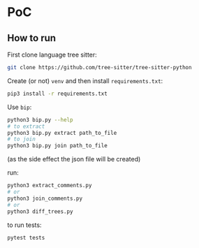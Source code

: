 # PoC

## How to run

First clone language tree sitter:

```bash
git clone https://github.com/tree-sitter/tree-sitter-python
```

Create (or not) `venv` and then install `requirements.txt`:

```bash
pip3 install -r requirements.txt
```

Use `bip`:

```bash
python3 bip.py --help
# to extract
python3 bip.py extract path_to_file
# to join
python3 bip.py join path_to_file
```

(as the side effect the json file will be created)

run:

```bash
python3 extract_comments.py
# or
python3 join_comments.py
# or
python3 diff_trees.py
```

to run tests:

```bash
pytest tests
```
